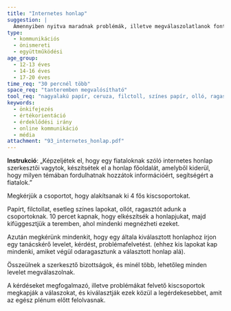 ```yaml
---
title: "Internetes honlap"
suggestion: | 
  Amennyiben nyitva maradnak problémák, illetve megválaszolatlanok fontos kérdések, lehetőséget kell teremteni a folytatásra, a szálak elvarrására.
type:
  - kommunikációs
  - önismereti
  - együttműködési
age_group:
  - 12-13 éves
  - 14-16 éves
  - 17-20 éves
time_req: "30 percnél több"
space_req: "tanteremben megvalósítható"
tool_req: "nagyalakú papír, ceruza, filctoll, színes papír, olló, ragasztó"
keywords: 
  - önkifejezés
  - értékorientáció
  - érdeklődési irány
  - online kommunikáció
  - média
attachment: "93_internetes_honlap.pdf"
---
```


**Instrukció**: „Képzeljétek el, hogy egy fiataloknak szóló internetes honlap szerkesztői vagytok, készítsétek el a honlap főoldalát, amelyből kiderül, hogy milyen témában fordulhatnak hozzátok információért, segítségért a fiatalok.”

Megkérjük a csoportot, hogy alakítsanak ki 4 fős kiscsoportokat.

Papírt, filctollat, esetleg színes lapokat, ollót, ragasztót adunk a csoportoknak. 10 percet kapnak, hogy elkészítsék a honlapjukat, majd kifüggesztjük a teremben, ahol mindenki megnézheti ezeket.

Azután megkérünk mindenkit, hogy egy általa kiválasztott honlaphoz írjon egy tanácskérő levelet, kérdést, problémafelvetést. (ehhez kis lapokat kap mindenki, amiket végül odaragasztunk a választott honlap alá).

Összeülnek a szerkesztő bizottságok, és minél több, lehetőleg minden levelet megválaszolnak.

A kérdéseket megfogalmazó, illetve problémákat felvető kiscsoportok megkapják a válaszokat, és kiválasztják ezek közül a legérdekesebbet, amit az egész plénum előtt felolvasnak.
  
  
